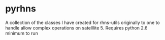 pyrhns
=========

A collection of the classes I have created for rhns-utils originally to one to handle allow complex operations on satelllite 5. Requires python 2.6 minimum to run




